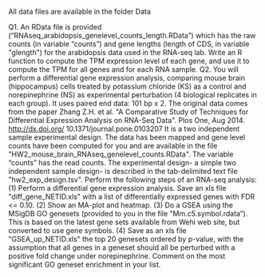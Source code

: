 
All data files are available in the folder Data

Q1. An RData file is provided (“RNAseq_arabidopsis_genelevel_counts_length.RData”) which has
the raw counts (in variable “counts”) and gene lengths (length of CDS, in variable "glength") for the
arabidopsis data used in the RNA-seq lab.
Write an R function to compute the TPM expression level of each gene, and use it to compute the
TPM for all genes and for each RNA sample.
Q2. You will perform a differential gene expression analysis, comparing mouse brain
(hippocampus) cells treated by potassium chloride (KS) as a control and norepinephrine (NS) as
experimental perturbation (4 biological replicates in each group). It uses paired end data: 101 bp x
2.
The original data comes from the paper Zhang Z.H. et al. "A Comparative Study of Techniques for
Differential Expression Analysis on RNA-Seq Data". Plos One, Aug 2014. http://dx.doi.org/
10.1371/journal.pone.0103207
It is a two independent sample experimental design.
The data has been mapped and gene level counts have been computed for you and are available in
the file "HW2_mouse_brain_RNAseq_genelevel_counts.RData". The variable “counts” has the
read counts.
The experimental design- a simple two independent sample design- is described in the tab-delimited
text file "hw2_exp_design.tsv".
Perform the following steps of an RNA-seq analysis:
(1) Perform a differential gene expression analysis. Save an xls file "diff_gene_NETID.xls" with a
list of differentially expressed genes with FDR <= 0.10.
(2) Show an MA-plot and heatmap.
(3) Do a GSEA using the MSigDB GO genesets (provided to you in the file
"Mm.c5.symbol.rdata”). This is based on the latest gene sets available from Wehi web site, but
converted to use gene symbols.
(4) Save as an xls file "GSEA_up_NETID.xls" the top 20 genesets ordered by p-value, with the
assumption that all genes in a geneset should all be perturbed with a positive fold change under
norepinephrine. Comment on the most significant GO geneset enrichment in your list.